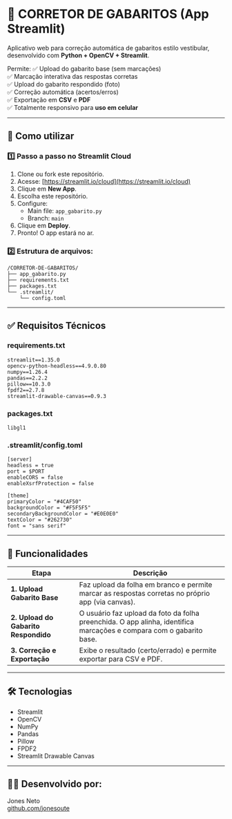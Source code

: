 # 📄 CORRETOR DE GABARITOS (App Streamlit)

Aplicativo web para correção automática de gabaritos estilo vestibular, desenvolvido com **Python + OpenCV + Streamlit**.

Permite:
✅ Upload do gabarito base (sem marcações)  
✅ Marcação interativa das respostas corretas  
✅ Upload do gabarito respondido (foto)  
✅ Correção automática (acertos/erros)  
✅ Exportação em **CSV** e **PDF**  
✅ Totalmente responsivo para **uso em celular**

---

## 🚀 Como utilizar

### 1️⃣ Passo a passo no Streamlit Cloud
1. Clone ou fork este repositório.
2. Acesse: [https://streamlit.io/cloud](https://streamlit.io/cloud)
3. Clique em **New App**.
4. Escolha este repositório.
5. Configure:
   - Main file: `app_gabarito.py`
   - Branch: `main`
6. Clique em **Deploy**.
7. Pronto! O app estará no ar.

### 2️⃣ Estrutura de arquivos:
```
/CORRETOR-DE-GABARITOS/
├── app_gabarito.py
├── requirements.txt
├── packages.txt
└── .streamlit/
    └── config.toml
```

---

## ✅ Requisitos Técnicos

### requirements.txt
```
streamlit==1.35.0
opencv-python-headless==4.9.0.80
numpy==1.26.4
pandas==2.2.2
pillow==10.3.0
fpdf2==2.7.8
streamlit-drawable-canvas==0.9.3
```

### packages.txt
```
libgl1
```

### .streamlit/config.toml
```
[server]
headless = true
port = $PORT
enableCORS = false
enableXsrfProtection = false

[theme]
primaryColor = "#4CAF50"
backgroundColor = "#F5F5F5"
secondaryBackgroundColor = "#E0E0E0"
textColor = "#262730"
font = "sans serif"
```

---

## 📱 Funcionalidades

| Etapa | Descrição |
|--------|-----------|
| **1. Upload Gabarito Base** | Faz upload da folha em branco e permite marcar as respostas corretas no próprio app (via canvas). |
| **2. Upload do Gabarito Respondido** | O usuário faz upload da foto da folha preenchida. O app alinha, identifica marcações e compara com o gabarito base. |
| **3. Correção e Exportação** | Exibe o resultado (certo/errado) e permite exportar para CSV e PDF. |

---

## 🛠️ Tecnologias
- Streamlit
- OpenCV
- NumPy
- Pandas
- Pillow
- FPDF2
- Streamlit Drawable Canvas

---

## 👨‍💻 Desenvolvido por:
Jones Neto  
[github.com/jonesoute](https://github.com/jonesoute)
